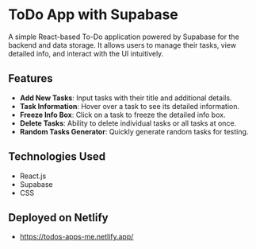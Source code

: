 # ToDo App with Supabase

A simple React-based To-Do application powered by Supabase for the backend and data storage. It allows users to manage their tasks, view detailed info, and interact with the UI intuitively.

## Features

- **Add New Tasks**: Input tasks with their title and additional details.
- **Task Information**: Hover over a task to see its detailed information.
- **Freeze Info Box**: Click on a task to freeze the detailed info box.
- **Delete Tasks**: Ability to delete individual tasks or all tasks at once.
- **Random Tasks Generator**: Quickly generate random tasks for testing.


## Technologies Used
- React.js
- Supabase
- CSS

## Deployed on Netlify
- https://todos-apps-me.netlify.app/
